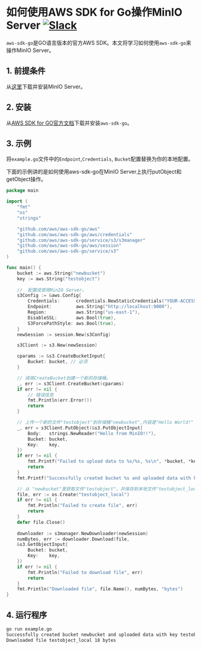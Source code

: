 # 如何使用AWS SDK for Go操作MinIO Server [![Slack](https://slack.min.io/slack?type=svg)](https://slack.min.io)

`aws-sdk-go`是GO语言版本的官方AWS SDK。本文将学习如何使用`aws-sdk-go`来操作MinIO Server。

## 1. 前提条件

从[这里](https://docs.min.io/docs/minio-quickstart-guide)下载并安装MinIO Server。
 
## 2. 安装

从[AWS SDK for GO官方文档](https://aws.amazon.com/sdk-for-go/)下载并安装`aws-sdk-go`。

## 3. 示例

将``example.go``文件中的``Endpoint``,``Credentials``, ``Bucket``配置替换为你的本地配置。

下面的示例讲的是如何使用aws-sdk-go在MinIO Server上执行putObject和getObject操作。

```go
package main

import (
	"fmt"
	"os"
	"strings"

	"github.com/aws/aws-sdk-go/aws"
	"github.com/aws/aws-sdk-go/aws/credentials"
	"github.com/aws/aws-sdk-go/service/s3/s3manager"
	"github.com/aws/aws-sdk-go/aws/session"
	"github.com/aws/aws-sdk-go/service/s3"
)

func main() {
	bucket := aws.String("newbucket")
	key := aws.String("testobject")
	
	//  配置成使用MinIO Server。
	s3Config := &aws.Config{
		Credentials:      credentials.NewStaticCredentials("YOUR-ACCESSKEYID", "YOUR-SECRETACCESSKEY", ""),
		Endpoint:         aws.String("http://localhost:9000"),
		Region:           aws.String("us-east-1"),
		DisableSSL:       aws.Bool(true),
		S3ForcePathStyle: aws.Bool(true),
	}
	newSession := session.New(s3Config)

	s3Client := s3.New(newSession)

	cparams := &s3.CreateBucketInput{
		Bucket: bucket, // 必须
	}

	// 调用CreateBucket创建一个新的存储桶。
	_, err := s3Client.CreateBucket(cparams)
	if err != nil {
		// 错误信息
		fmt.Println(err.Error())
		return
	}

	// 上传一个新的文件"testobject"到存储桶"newbucket",内容是"Hello World!" 。
	_, err = s3Client.PutObject(&s3.PutObjectInput{
		Body:   strings.NewReader("Hello from MinIO!!"),
		Bucket: bucket,
		Key:    key,
	})
	if err != nil {
		fmt.Printf("Failed to upload data to %s/%s, %s\n", *bucket, *key, err.Error())
		return
	}
	fmt.Printf("Successfully created bucket %s and uploaded data with key %s\n", *bucket, *key)

	// 从 "newbucket"里获取文件"testobject"，并保存到本地文件"testobject_local"。
	file, err := os.Create("testobject_local")
	if err != nil {
	    fmt.Println("Failed to create file", err)
		return
	}
	defer file.Close()
	
	downloader := s3manager.NewDownloader(newSession)
	numBytes, err := downloader.Download(file,
	&s3.GetObjectInput{
		Bucket: bucket,
		Key:    key,
	})
	if err != nil {
		fmt.Println("Failed to download file", err)
		return
	}
	fmt.Println("Downloaded file", file.Name(), numBytes, "bytes")
}
```

## 4. 运行程序

```sh
go run example.go
Successfully created bucket newbucket and uploaded data with key testobject
Downloaded file testobject_local 18 bytes
```
